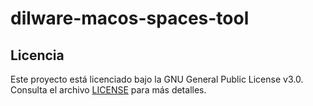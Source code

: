# dilware-macos-spaces-tool

## Licencia
Este proyecto está licenciado bajo la GNU General Public License v3.0. Consulta el archivo [LICENSE](LICENSE) para más detalles.

